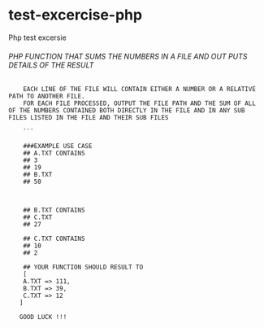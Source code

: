 # test-excercise-php
Php test excersie

###### PHP FUNCTION THAT SUMS THE NUMBERS IN A FILE AND OUT PUTS DETAILS OF THE RESULT

``` THE FUNCTION WILL RECEIVE AS INPUT THE PATH TO A SINGLE FILE.
    EACH LINE OF THE FILE WILL CONTAIN EITHER A NUMBER OR A RELATIVE PATH TO ANOTHER FILE.
    FOR EACH FILE PROCESSED, OUTPUT THE FILE PATH AND THE SUM OF ALL OF THE NUMBERS CONTAINED BOTH DIRECTLY IN THE FILE AND IN ANY SUB FILES LISTED IN THE FILE AND THEIR SUB FILES
    
    ```
    
    ###EXAMPLE USE CASE
    ## A.TXT CONTAINS
    ## 3
    ## 19
    ## B.TXT
    ## 50
    
    
    
    ## B.TXT CONTAINS
    ## C.TXT
    ## 27
    
    ## C.TXT CONTAINS
    ## 10
    ## 2
    
    ## YOUR FUNCTION SHOULD RESULT TO
    [
    A.TXT => 111,
    B.TXT => 39,
    C.TXT => 12
   ]
   
   GOOD LUCK !!!
